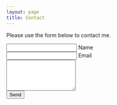 ```yaml
---
layout: page
title: Contact
---
```


Please use the form below to contact me.

<form class="form" action="//formspree.io/hello@joshbuchea.com" method="post">
    <input type="hidden" name="_subject" value="joshbuchea.com contact form" />
    <input type="text" name="_gotcha" style="display:none" />
    <input type="text" name="name"> Name<br>
    <input type="email" name="_replyto"> Email<br>
    <textarea rows="5" name="message"></textarea><br>
    <input type="submit" value="Send">
</form>
